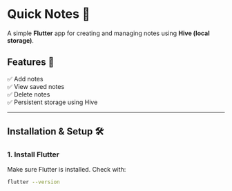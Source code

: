 # Quick Notes 📝  

A simple **Flutter** app for creating and managing notes using **Hive (local storage)**.  

## Features 🚀  
✅ Add notes  
✅ View saved notes  
✅ Delete notes  
✅ Persistent storage using Hive  

---

## Installation & Setup 🛠️  

### **1. Install Flutter**  
Make sure Flutter is installed. Check with:  
```sh
flutter --version

